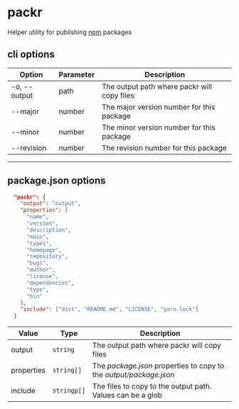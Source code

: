 # packr

Helper utility for publishing [npm](https://www.npmjs.com) packages

## cli options

Option | Parameter | Description
--- | --- | ---
-o, --output | path | The output path where packr will copy files
--major | number | The major version number for this package
--minor | number | The minor version number for this package
--revision | number | The revision number for this package

---

## package.json options

```json
  "packr": {
    "output": "output",
    "properties": [
      "name",
      "version",
      "description",
      "main",
      "types",
      "homepage",
      "repository",
      "bugs",
      "author",
      "license",
      "dependencies",
      "type",
      "bin"
    ],
    "include": ["dist", "README.md", "LICENSE", "yarn.lock"]
  }
```

Value | Type | Description |
--- | --- | ---
output | `string` | The output path where packr will copy files
properties | `string[]` | The *package.json* properties to copy to the *output/package.json*
include | `stringp[]` | The files to copy to the output path. Values can be a glob